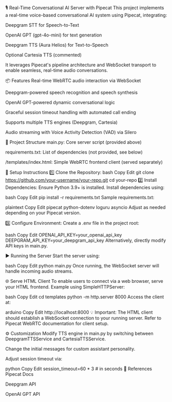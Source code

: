 🎙️ Real-Time Conversational AI Server with Pipecat
This project implements a real-time voice-based conversational AI system using Pipecat, integrating:

Deepgram STT for Speech-to-Text

OpenAI GPT (gpt-4o-mini) for text generation

Deepgram TTS (Aura Helios) for Text-to-Speech

Optional Cartesia TTS (commented)

It leverages Pipecat's pipeline architecture and WebSocket transport to enable seamless, real-time audio conversations.

📦 Features
Real-time WebRTC audio interaction via WebSocket

Deepgram-powered speech recognition and speech synthesis

OpenAI GPT-powered dynamic conversational logic

Graceful session timeout handling with automated call ending

Supports multiple TTS engines (Deepgram, Cartesia)

Audio streaming with Voice Activity Detection (VAD) via Silero

📂 Project Structure
main.py: Core server script (provided above)

requirements.txt: List of dependencies (not provided, see below)

/templates/index.html: Simple WebRTC frontend client (served separately)

🚀 Setup Instructions
1️⃣ Clone the Repository:
bash
Copy
Edit
git clone https://github.com/your-username/your-repo.git
cd your-repo
2️⃣ Install Dependencies:
Ensure Python 3.9+ is installed. Install dependencies using:

bash
Copy
Edit
pip install -r requirements.txt
Sample requirements.txt:

plaintext
Copy
Edit
pipecat
python-dotenv
loguru
asyncio
Adjust as needed depending on your Pipecat version.

3️⃣ Configure Environment:
Create a .env file in the project root:

bash
Copy
Edit
OPENAI_API_KEY=your_openai_api_key
DEEPGRAM_API_KEY=your_deepgram_api_key
Alternatively, directly modify API keys in main.py.

▶️ Running the Server
Start the server using:

bash
Copy
Edit
python main.py
Once running, the WebSocket server will handle incoming audio streams.

🌐 Serve HTML Client
To enable users to connect via a web browser, serve your HTML frontend. Example using SimpleHTTPServer:

bash
Copy
Edit
cd templates
python -m http.server 8000
Access the client at:

arduino
Copy
Edit
http://localhost:8000
💡 Important: The HTML client should establish a WebSocket connection to your running server. Refer to Pipecat WebRTC documentation for client setup.

⚙️ Customization
Modify TTS engine in main.py by switching between DeepgramTTSService and CartesiaTTSService.

Change the initial messages for custom assistant personality.

Adjust session timeout via:

python
Copy
Edit
session_timeout=60 * 3  # in seconds
📄 References
Pipecat Docs

Deepgram API

OpenAI GPT API

